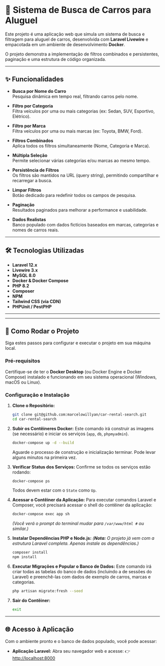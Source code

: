 # 🚗 Sistema de Busca de Carros para Aluguel

Este projeto é uma aplicação web que simula um sistema de busca e filtragem para aluguel de carros, desenvolvida com **Laravel Livewire** e empacotada em um ambiente de desenvolvimento **Docker**.

O projeto demonstra a implementação de filtros combinados e persistentes, paginação e uma estrutura de código organizada.

---

## ✨ Funcionalidades

- **Busca por Nome do Carro**  
  Pesquisa dinâmica em tempo real, filtrando carros pelo nome.

- **Filtro por Categoria**  
  Filtra veículos por uma ou mais categorias (ex: Sedan, SUV, Esportivo, Elétrico).

- **Filtro por Marca**  
  Filtra veículos por uma ou mais marcas (ex: Toyota, BMW, Ford).

- **Filtros Combinados**  
  Aplica todos os filtros simultaneamente (Nome, Categoria e Marca).

- **Múltipla Seleção**  
  Permite selecionar várias categorias e/ou marcas ao mesmo tempo.

- **Persistência de Filtros**  
  Os filtros são mantidos na URL (query string), permitindo compartilhar e recarregar a busca.

- **Limpar Filtros**  
  Botão dedicado para redefinir todos os campos de pesquisa.

- **Paginação**  
  Resultados paginados para melhorar a performance e usabilidade.

- **Dados Realistas**  
  Banco populado com dados fictícios baseados em marcas, categorias e nomes de carros reais.

---

## 🛠️ Tecnologias Utilizadas

- **Laravel 12.x**
- **Livewire 3.x**
- **MySQL 8.0**
- **Docker & Docker Compose**
- **PHP 8.2**
- **Composer**
- **NPM**
- **Tailwind CSS (via CDN)**
- **PHPUnit / PestPHP**

---

---

## 🚀 Como Rodar o Projeto

Siga estes passos para configurar e executar o projeto em sua máquina local.

### Pré-requisitos

Certifique-se de ter o **Docker Desktop** (ou Docker Engine e Docker Compose) instalado e funcionando em seu sistema operacional (Windows, macOS ou Linux).

### Configuração e Instalação

1.  **Clone o Repositório:**

    ```bash
    git clone git@github.com:marcelowillyan/car-rental-search.git
    cd car-rental-search
    ```

2.  **Subir os Contêineres Docker:**
    Este comando irá construir as imagens (se necessário) e iniciar os serviços (`app`, `db`, `phpmyadmin`).

    ```bash
    docker-compose up -d --build
    ```
    Aguarde o processo de construção e inicialização terminar. Pode levar alguns minutos na primeira vez.

3.  **Verificar Status dos Serviços:**
    Confirme se todos os serviços estão rodando:

    ```bash
    docker-compose ps
    ```
    Todos devem estar com o `State` como `Up`.

4.  **Acessar o Contêiner da Aplicação:**
    Para executar comandos Laravel e Composer, você precisará acessar o shell do contêiner da aplicação:

    ```bash
    docker-compose exec app sh
    ```
    *(Você verá o prompt do terminal mudar para `/var/www/html #` ou similar.)*

5.  **Instalar Dependências PHP e Node.js:**
    *(**Nota:** O projeto já vem com a estrutura Laravel completa. Apenas instale as dependências.)*

    ```bash
    composer install
    npm install
    ```

6.  **Executar Migrações e Popular o Banco de Dados:**
    Este comando irá criar todas as tabelas do banco de dados (incluindo a de sessões do Laravel) e preenchê-las com dados de exemplo de carros, marcas e categorias.

    ```bash
    php artisan migrate:fresh --seed
    ```

7.  **Sair do Contêiner:**

    ```bash
    exit
    ```

---

## 🌐 Acesso à Aplicação

Com o ambiente pronto e o banco de dados populado, você pode acessar:

* **Aplicação Laravel:** Abra seu navegador web e acesse:
    👉 [http://localhost:8000](http://localhost:8000)
